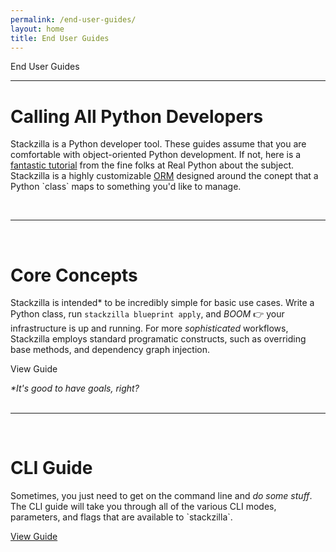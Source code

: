```yaml
---
permalink: /end-user-guides/
layout: home
title: End User Guides
---
```



<p class="display-1">
    <i class="fas fa-books fa-pull-left"></i>
    End User Guides
</p>



<hr/>
<div class="row">
    <h1 class="display-4">Calling All Python Developers</h1>
    <div class="col-1">
        <span style="color: DarkGreen;">
            <i class="fab fa-python fa-5x"></i>
        </span>
    </div>
    <div class="col-11">
        <p class="m-5">
        Stackzilla is a Python developer tool. These guides assume that you are comfortable with object-oriented Python development. If not, here is a <a href="https://realpython.com/python3-object-oriented-programming/">fantastic tutorial</a> from the fine folks at Real Python about the subject. Stackzilla is a highly customizable <a href="https://en.wikipedia.org/wiki/Object%E2%80%93relational_mapping">ORM</a> designed around the conept that a Python `class` maps to something you'd like to manage.
        </p>
    </div>
</div>

<br/>
<hr/>
<br/>
<div class="row">
    <h1 class="display-4">Core Concepts</h1>
    <div class="col-1">
        <span style="color: RoyalBlue;">
            <i class="fas fa-graduation-cap fa-4x"></i>
        </span>
    </div>
    <div class="col-11">
        <p class="m-5">
        Stackzilla is intended* to be incredibly simple for basic use cases. Write a Python class, run <code>stackzilla blueprint apply</code>, and <i>BOOM</i> 👉 your infrastructure is up and running. For more <i>sophisticated</i> workflows, Stackzilla employs standard programatic constructs, such as overriding base methods, and dependency graph injection.
        </p>
        <p class="text-center">
            <a class="btn btn-success disabled">View Guide</a>
        </p>
        <i>*It's good to have goals, right?</i>
    </div>
</div>


<br/>
<hr/>
<br/>

<div class="row">
    <h1 class="display-4">CLI Guide</h1>
    <div class="col-1">
        <span style="color: Black;">
            <i class="fas fa-terminal fa-4x"></i>
        </span>
    </div>
    <div class="col-11">
        <p class="m-5">
        Sometimes, you just need to get on the command line and <i>do some stuff</i>. The CLI guide will take you through all of the various CLI modes, parameters, and flags that are available to `stackzilla`.
        </p>
        <p class="text-center">
            <a class="btn btn-success" href='{{ "/cli-guide/" | relative_url }}'>View Guide</a>
        </p>
    </div>
</div>
